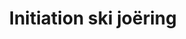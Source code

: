 ---
layout: layout_generic
language: fr
season: winter
type: B2B
menu: seminaire
topnav_color_text: 
title: Initiation ski joëring
permalink: "/fr/seminaires-hiver/activites/initiation-ski-joering"
meta-title: Initiation ski joëring
meta-description: Découvrir le ski joëring lors d'une initiation c'est découvrir cette activité qui consiste à se faire tracter, à ski, par un cheval.
image01_href: https://res.cloudinary.com/deddrj0yb/image/upload/v1650990663/website/winter/white-turf-gd92ba2b4f_1920.jpg
image01_alt: Se faire tracter sur la neige, en ski, par un cheval, c'est le ski joëring ou skioring ou white turf
redirection_from:
price: 49
headline: Se faire tracter sur la neige, en ski, par un cheval, c'est le ski joëring ou skioring ou white turf. En mode sportif ou promenade avec remontée des pentes, c'est au choix.
page_sections:
- template: 2colTitreTxt
  title: Initiation ski joëring
  content: |-
    Se faire tracter sur la neige, en ski, par un cheval, c'est le ski joëring ou skioring ou white turf. En mode sportif ou promenade avec remontée des pentes, c'est au choix.

---